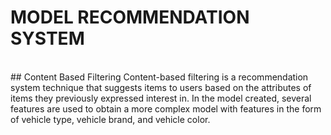 # MODEL RECOMMENDATION SYSTEM
<br/>
## Content Based Filtering
Content-based filtering is a recommendation system technique that suggests items to users based on the attributes of items they previously expressed interest in. In the model created, several features are used to obtain a more complex model with features in the form of vehicle type, vehicle brand, and vehicle color.
